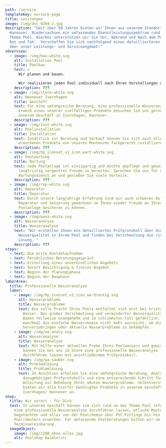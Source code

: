 ```yaml
---
path: /service
templateKey: service-page
title: Leistungen
image: /img/dsc_0204-2.jpg
description: "Seit über 50 Jahren bieten wir Ihnen aus unserem Standort in
  Hannover, Niedersachsen ein umfassendes Dienstleistungsspektrum rund um das
  Thema Pool. Hierbei unterstützen wir Sie Vor, Während und Nach dem Poolbau in
  Rat und Tat.  Verschaffen Sie sich nachfolgend einen detaillierteren Überblick
  über unser Leistungs- und Serviceangebot:"
sOverview:
  - image: /img/bau-white.svg
    alt: Installation Pool
    title: Poolbau
    text: >
      Wir planen und bauen.

      Wir realisieren jeden Pool individuell nach Ihren Vorstellungen und Wünschen von der Planung, über den Bau bis hin zur Inbetriebnahme. 
    description: ???
  - image: /img/store-white.svg
    alt: Hannover Isernhagen
    title: Geschäft
    text: Für eine umfangreiche Beratung, eine professionelle Wasseranalyse oder den
      Erwerb eines unserer vielfältigen Produkte besuchen Sie uns gerne in
      unserem Geschäft in Isernhagen, Hannover.
    description: ???
  - image: /img/inst-white.svg
    alt: Poolinstallation
    title: Installation
    text: Zusätzlich zur Beratung und Verkauf können Sie sich auch alle bei uns
      erworbenen Produkte von unseren Monteuren fachgerecht installieren lassen.
    description: ???
  - image: /img/hp_iconset_v1_icon_wart-white.svg
    alt: Poolwartung
    title: Wartung
    text: Jede Poolanlage ist einzigartig und möchte gepflegt und gewartet werden um
      langfristig sorgenfrei Freude zu bereiten. Sprechen Sie uns für unseren
      Wartungsdienst an und genießen Sie viele Vorteile.
    description: ???
  - image: /img/rep-white.svg
    alt: Reparatur
    title: Reparatur
    text: Durch unsere langjährige Erfahrung sind wir auch schweren Aufgaben der
      Reparatur und Sanierung gewachsen um Ihnen wieder Freude an Ihrer
      Poolanlage bescheren zu können.
    description: ???
  - image: /img/wasa-white.svg
    alt: Wasseranalyse
    title: Wasseranalyse
    text: "Wir erstellen Ihnen ein detailliertes Prüfprotokoll über die
      Wasserqualität in Ihrem Pool und finden bei Verschmutzung die richtige
      Lösung. "
    description: ???
steps:
  - text: Die erste Kontaktaufnahme
  - text: Persönliches Beratungsgespräch
  - text: Erstellung eines unverbindlichen Angebots
  - text: Vorort Besichtigung & finales Angebot
  - text: Beginn der Planungsphase
  - text: Beginn der Bauphase
laborArea:
  title: Professionelle Wasseranalyse
  labor:
    - image: /img/hp_iconset_v1_icon_wa-dreckig.svg
      alt: Wasserprobleme
      title: Wasserprobleme
      text: Die volle Pracht Ihres Pools entfaltet sich erst bei kristallklarem
        Wasser. Bei grober Verschmutzung und verminderter Wasserqualität ist das
        Baden teilweise unangenehm und im schlimmsten Fall gefährlich. Da hier
        manchmal die einfache Wasserchemie nicht mehr ausreicht, um die Brillanz
        hervorzubringen oder aktuelle Wasserprobleme zu bekämpfen.
    - image: /img/wa-analy.svg
      alt: Wasseranalyse
      title: Wasseranalyse
      text: Mit Hilfe einer aktuellen Probe Ihres Poolwassers und gewissen Parametern
        können Sie bei uns im Store eine professionelle Wasseranalyse
        durchführen lassen mit anschließendem Prüfprotokoll.
    - image: /img/wa-sauber.svg
      alt: Problemlösung
      title: Problemlösung
      text: Im Anschluss erhalten Sie eine umfangreiche Beratung, Analyse des
        dazugehörigen Prüfprotokolls und eine entsprechende Schritt für Schritt
        Anleitung zur Behebung Ihrer akuten Wasserprobleme. Selbstverständlich
        bieten wir alle hierfür benötigten Produkte in unserem Geschäft in
        Isernhagen/ Hannover an.
shop:
  title: Wir vorort - für Dich
  text: In unserem Geschäft können sie sich rund um das Thema Pool informieren,
    eine professionelle Wasseranalyse durchführen lassen, etliche Muster
    begutachten und alles von der Poolchemie über PVC-Fittinge bis hin zu
    Poolrobotern erwerben. Für umfassende Poolberatungen bitten wir um
    Terminvereinbarung.
  imageObject:
    image: /img/1200_ohne-alles.jpg
    alt: Poolshop Daimlerstr
---
```

